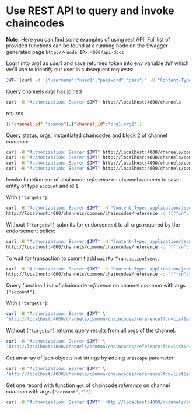 # Use REST API to query and invoke chaincodes

**Note:** Here you can find some examples of using rest API. 
Full list of provided functions can be found at a running node on the Swagger generated page `http://<node IP>:4000/api-docs` 

Login into *org1* as *user1* and save returned token into env variable `JWT` which we'll use to identify our user 
in subsequent requests:
```bash
JWT=`(curl -d '{"username":"user1","password":"pass"}' -H "Content-Type: application/json" http://localhost:4000/users | tr -d '"')`
```

Query channels *org1* has joined
```bash
curl -H "Authorization: Bearer $JWT" http://localhost:4000/channels
```
returns
```json
[{"channel_id":"common"},{"channel_id":"org1-org2"}]
``` 

Query status, orgs, instantiated chaincodes and block 2 of channel *common*:
```bash
curl -H "Authorization: Bearer $JWT" http://localhost:4000/channels/common
curl -H "Authorization: Bearer $JWT" http://localhost:4000/channels/common/chaincodes
curl -H "Authorization: Bearer $JWT" http://localhost:4000/channels/common/orgs
curl -H "Authorization: Bearer $JWT" http://localhost:4000/channels/common/blocks/2
```

Invoke function `put` of chaincode *reference* on channel *common* to save entity of type `account` and id `1`.

With `["targets"]`:
```bash
curl -H "Authorization: Bearer $JWT" -H "Content-Type: application/json" \
http://localhost:4000/channels/common/chaincodes/reference -d '{"fcn":"put","args":["account","1","{name:\"one\"}"],"targets":["peer0.org1.example.com","peer0.org2.example.com"]}'
```
Without `["targets"]` submits for endorsement to all orgs required by the endorsement policy:
```bash
curl -H "Authorization: Bearer $JWT" -H "Content-Type: application/json" \
http://localhost:4000/channels/common/chaincodes/reference -d '{"fcn":"put","args":["account","1","{name:\"one\"}"]}'
```
To wait for transaction to commit add `waitForTransactionEvent`:
```bash
curl -H "Authorization: Bearer $JWT" -H "Content-Type: application/json" \
http://localhost:4000/channels/common/chaincodes/reference -d '{"fcn":"put","args":["account","1","{name:\"one\"}"],"waitForTransactionEvent":true}'
```

Query function `list` of chaincode *reference* on channel *common* with args `["account"]`.

With `["targets"]`:
```bash
curl -H "Authorization: Bearer $JWT" \
'http://localhost:4000/channels/common/chaincodes/reference?fcn=list&args=%5B%22account%22%5D&targets=%5B%22peer0.org1.example.com%22%5D'
```
Without `["targets"]` returns query results from all orgs of the channel:
```bash
curl -H "Authorization: Bearer $JWT" \
'http://localhost:4000/channels/common/chaincodes/reference?fcn=list&args=%5B%22account%22%5D'
```
Get an array of json objects not strings by adding `unescape` parameter:
```bash
curl -H "Authorization: Bearer $JWT" \
'http://localhost:4000/channels/common/chaincodes/reference?fcn=list&args=%5B%22account%22%5D&unescape=true'
```

Get one record with function `get` of chaincode *reference* on channel *common* with args `["account","1"]`.

```bash
curl -H "Authorization: Bearer $JWT" 'http://localhost:4000/channels/common/chaincodes/reference?fcn=get&args=%5B%22account%22%2C%221%22%5D'
```
